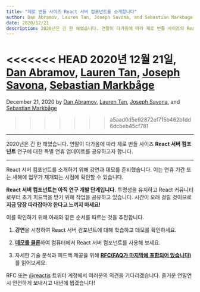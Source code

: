 ```yaml
---
title: "제로 번들 사이즈 React 서버 컴포넌트를 소개합니다"
author: Dan Abramov, Lauren Tan, Joseph Savona, and Sebastian Markbage
date: 2020/12/21
description: 2020년은 긴 한 해였습니다. 연말이 다가옴에 따라 제로 번들 사이즈의 React 서버 컴포넌트 연구에 대한 특별 연휴 업데이트를 공유하고자 합니다.
---
```


<<<<<<< HEAD
2020년 12월 21일, [Dan Abramov](https://twitter.com/dan_abramov), [Lauren Tan](https://twitter.com/potetotes), [Joseph Savona](https://twitter.com/en_JS), [Sebastian Markbåge](https://twitter.com/sebmarkbage)
=======
December 21, 2020 by [Dan Abramov](https://bsky.app/profile/danabra.mov), [Lauren Tan](https://twitter.com/potetotes), [Joseph Savona](https://twitter.com/en_JS), and [Sebastian Markbåge](https://twitter.com/sebmarkbage)
>>>>>>> a5aad0d5e92872ef715b462b1dd6dcbeb45cf781

---

<Intro>

2020년은 긴 한 해였습니다. 연말이 다가옴에 따라 제로 번들 사이즈 **React 서버 컴포넌트** 연구에 대한 특별 연휴 업데이트를 공유하고자 합니다.

</Intro>

---

React 서버 컴포넌트를 소개하기 위해 강연과 데모를 준비했습니다. 이는 연휴 기간 또는 새해에 업무가 재개되는 시점에 확인할 수 있습니다.

<YouTubeIframe src="https://www.youtube.com/embed/TQQPAU21ZUw" />

**React 서버 컴포넌트는 아직 연구 개발 단계입니다.** 투명성을 유지하고 React 커뮤니티로부터 초기 피드백을 받기 위해 작업을 공유하고 있습니다. 시간이 오래 걸릴 것이므로 **지금 당장 따라잡아야 한다고 느끼지 마세요!**

이를 확인하기 위해 아래와 같은 순서를 따르는 것을 추천합니다.

1. **강연**을 시청하여 React 서버 컴포넌트에 대해 학습하고 데모를 확인하세요.

2. <strong>[데모를 클론](http://github.com/reactjs/server-components-demo)</strong>하여 컴퓨터에서 React 서버 컴포넌트를 사용해 보세요.

3. 자세한 기술 분석과 피드백 제공을 위해 <strong>[RFC(FAQ가 마지막에 포함되어 있습니다)](https://github.com/reactjs/rfcs/pull/188)</strong>를 읽어보세요.

RFC 또는 [@reactjs](https://twitter.com/reactjs) 트위터 계정에서 여러분의 의견을 기다리겠습니다. 즐거운 연말연시 안전하게 보내시고 내년에 뵙겠습니다!

